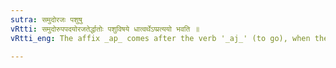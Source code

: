 ```yaml
---
sutra: समुदोरजः पशुषु
vRtti: समुदोरुपपदयोरजतेर्द्धातोः पशुविषये धात्वर्थेऽप्प्रत्ययो भवति ॥
vRtti_eng: The affix _ap_ comes after the verb '_aj_' (to go), when the prepositions '_sam_' and '_ut_' are in composition, and the word so formed refers to beasts.

---
```

